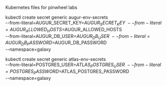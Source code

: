Kubernetes files for pinwheel labs

kubectl create secret generic augur-env-secrets \
  --from-literal=AUGUR_SECRET_KEY=$AUGUR_SECRET_KEY \
  --from-literal=AUGUR_ALLOWED_HOSTS=$AUGUR_ALLOWED_HOSTS \
  --from-literal=AUGUR_DB_USER=$AUGUR_DB_USER \
  --from-literal=AUGUR_DB_PASSWORD=$AUGUR_DB_PASSWORD \
  --namespace=galaxy 

kubectl create secret generic atlas-env-secrets \
  --from-literal=POSTGRES_USER=$ATLAS_POSTGRES_USER \
  --from-literal=POSTGRES_PASSWORD=$ATLAS_POSTGRES_PASSWORD \
  --namespace=galaxy 

